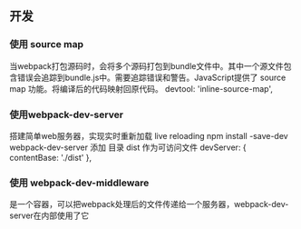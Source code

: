 ## 开发

### 使用 source map
当webpack打包源码时，会将多个源码打包到bundle文件中。其中一个源文件包含错误会追踪到bundle.js中。需要追踪错误和警告。JavaScript提供了 source map 功能。将编译后的代码映射回原代码。
 devtool: 'inline-source-map',

### 使用webpack-dev-server 
 搭建简单web服务器，实现实时重新加载 live reloading
 npm install -save-dev webpack-dev-server
   添加 目录 dist 作为可访问文件
   devServer: {
       contentBase: './dist'
    },

### 使用 webpack-dev-middleware
是一个容器，可以把webpack处理后的文件传递给一个服务器，webpack-dev-server在内部使用了它
